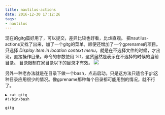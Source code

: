 ```yaml
---
title: nautilus-actions
date: 2016-12-30 17:12:26
tags:
- nautilus
---
```

现在的gitg蛮好用了，可以提交，差异比较也好看，比cli直观。
把nautilus-actions又找了出来，加了一个gitg的菜单，顺便还增加了一个gprename的项目。
只选择 *Display item in location context menu*，就是在不选择文件的时候，才出现，直接操作目录。命令的参数使用 %f，这货居然是表示在不选择的时候的当前目录。
目录限制在家目录以下的目录才有效。
![](/img/nautilus-actions.png)

另外一种老办法就是在目录下做一个bash，点击启动。只是这方法只适合于git这种目录应用很少的情况。像gprename那种每个目录都可能用到的情况，就不行了。
```
▶ cat gitg 
#!/bin/bash

gitg
```